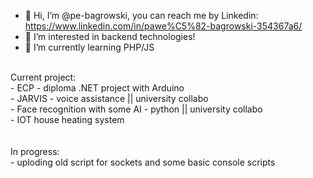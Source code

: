- 👋 Hi, I’m @pe-bagrowski, you can reach me by Linkedin: https://www.linkedin.com/in/pawe%C5%82-bagrowski-354367a6/
- 👀 I’m interested in backend technologies!
- 🌱 I’m currently learning PHP/JS

<br>
Current project:
<br>
- ECP - diploma .NET project with Arduino<br>
- JARVIS - voice assistance || university collabo<br>
- Face recognition with some AI - python || university collabo<br>
- IOT house heating system<br>
<br>

<br>
In progress:<br>
- uploding old script for sockets and some basic console scripts

<!---
pe-bagrowski/pe-bagrowski is a ✨ special ✨ repository because its `README.md` (this file) appears on your GitHub profile.
You can click the Preview link to take a look at your changes.
--->
